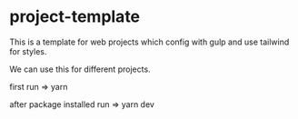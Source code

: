 # project-template

This is a template for web projects which config with gulp and use tailwind for styles.

We can use this for different projects.

first run => yarn

after package installed run => yarn dev
